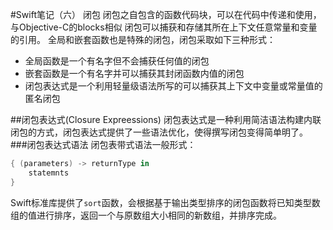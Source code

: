 #Swift笔记（六）
闭包
闭包之自包含的函数代码块，可以在代码中传递和使用，与Objective-C的blocks相似
闭包可以捕获和存储其所在上下文任意常量和变量的引用。
全局和嵌套函数也是特殊的闭包，闭包采取如下三种形式：
- 全局函数是一个有名字但不会捕获任何值的闭包
- 嵌套函数是一个有名字并可以捕获其封闭函数内值的闭包
- 闭包表达式是一个利用轻量级语法所写的可以捕获其上下文中变量或常量值的匿名闭包

##闭包表达式(Closure Expreessions)
闭包表达式是一种利用简洁语法构建内联闭包的方式，闭包表达式提供了一些语法优化，使得撰写闭包变得简单明了。
###闭包表达式语法
闭包表带式语法一般形式：
```swift
{ (parameters) -> returnType in
	statemnts
}
```
Swift标准库提供了`sort`函数，会根据基于输出类型排序的闭包函数将已知类型数组的值进行排序，返回一个与原数组大小相同的新数组，并排序完成。

```